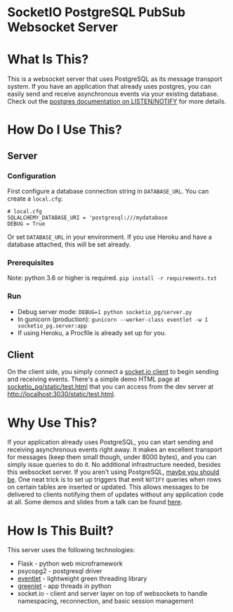 SocketIO PostgreSQL PubSub Websocket Server
================

# What Is This?
This is a websocket server that uses PostgreSQL as its message transport system.
If you have an application that already uses postgres, you can easily send and receive asynchronous events via your existing database. Check out the [postgres documentation on LISTEN/NOTIFY](https://www.postgresql.org/docs/current/static/sql-notify.html) for more details.

# How Do I Use This?

## Server

### Configuration
First configure a database connection string in `DATABASE_URL`.
You can create a `local.cfg`:
```
# local.cfg
SQLALCHEMY_DATABASE_URI = 'postgresql:///mydatabase
DEBUG = True
```
Or set `DATABASE_URL` in your environment. If you use Heroku and have a database attached, this will be set already.

### Prerequisites
Note: python 3.6 or higher is required.
`pip install -r requirements.txt`

### Run
* Debug server mode: `DEBUG=1 python socketio_pg/server.py`
* In gunicorn (production): `gunicorn --worker-class eventlet -w 1 socketio_pg.server:app`
* If using Heroku, a Procfile is already set up for you.

## Client

On the client side, you simply connect a [socket.io client](https://socket.io/docs/client-api/) to begin sending and receiving events.
There's a simple demo HTML page at [socketio_pg/static/test.html](socketio_pg/static/test.html) that you can access from the dev server at [http://localhost:3030/static/test.html](http://localhost:3030/static/test.html).

# Why Use This?
If your application already uses PostgreSQL, you can start sending and receiving asynchronous events right away. It makes an excellent transport for messages (keep them small though, under 8000 bytes), and you can simply issue queries to do it. No additional infrastructure needed, besides this websocket server. If you aren't using PostgreSQL, [maybe you should be](https://spiegelmock.com/2014/10/19/mysql-vs-postgresql-and-why-you-care/).
One neat trick is to set up triggers that emit `NOTIFY` queries when rows on certain tables are inserted or updated. This allows messages to be delivered to clients notifying them of updates without any application code at all. Some demos and slides from a talk can be found [here](https://github.com/revmischa/pgnotify-demos).

# How Is This Built?
This server uses the following technologies:
* Flask - python web microframework
* psycopg2 - postgresql driver
* [eventlet](http://eventlet.net/) - lightweight green threading library
* [greenlet](https://greenlet.readthedocs.io/en/latest/) - app threads in python
* socket.io - client and server layer on top of websockets to handle namespacing, reconnection, and basic session management
